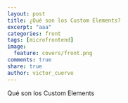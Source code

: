 ```yaml
---
layout: post
title: ¿Qué son los Custom Elements?
excerpt: "aaa"
categories: front
tags: [microfrontend]
image:
  feature: covers/front.png
comments: true
share: true
author: victor_cuervo
---
```


Qué son los Custom Elements